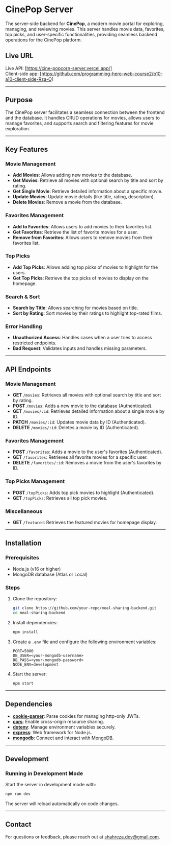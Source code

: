 # CinePop Server

The server-side backend for **CinePop**, a modern movie portal for exploring, managing, and reviewing movies. This server handles movie data, favorites, top picks, and user-specific functionalities, providing seamless backend operations for the CinePop platform.

## Live URL

Live API: [https://cine-popcorn-server.vercel.app/]  
Client-side app: [https://github.com/programming-hero-web-course2/b10-a10-client-side-Rza-O]

---

## Purpose

The CinePop server facilitates a seamless connection between the frontend and the database. It handles CRUD operations for movies, allows users to manage favorites, and supports search and filtering features for movie exploration.

---

## Key Features

### Movie Management
- **Add Movies**: Allows adding new movies to the database.
- **Get Movies**: Retrieve all movies with optional search by title and sort by rating.
- **Get Single Movie**: Retrieve detailed information about a specific movie.
- **Update Movies**: Update movie details (like title, rating, description).
- **Delete Movies**: Remove a movie from the database.

### Favorites Management
- **Add to Favorites**: Allows users to add movies to their favorites list.
- **Get Favorites**: Retrieve the list of favorite movies for a user.
- **Remove from Favorites**: Allows users to remove movies from their favorites list.

### Top Picks
- **Add Top Picks**: Allows adding top picks of movies to highlight for the users.
- **Get Top Picks**: Retrieve the top picks of movies to display on the homepage.

### Search & Sort
- **Search by Title**: Allows searching for movies based on title.
- **Sort by Rating**: Sort movies by their ratings to highlight top-rated films.

### Error Handling
- **Unauthorized Access**: Handles cases when a user tries to access restricted endpoints.
- **Bad Request**: Validates inputs and handles missing parameters.

---

## API Endpoints

### Movie Management
- **GET** `/movies`: Retrieves all movies with optional search by title and sort by rating.
- **POST** `/movies`: Adds a new movie to the database (Authenticated).
- **GET** `/movies/:id`: Retrieves detailed information about a single movie by ID.
- **PATCH** `/movies/:id`: Updates movie data by ID (Authenticated).
- **DELETE** `/movies/:id`: Deletes a movie by ID (Authenticated).

### Favorites Management
- **POST** `/favorites`: Adds a movie to the user's favorites (Authenticated).
- **GET** `/favorites`: Retrieves all favorite movies for a specific user.
- **DELETE** `/favorites/:id`: Removes a movie from the user's favorites by ID.

### Top Picks Management
- **POST** `/topPicks`: Adds top pick movies to highlight (Authenticated).
- **GET** `/topPicks`: Retrieves all top pick movies.

### Miscellaneous
- **GET** `/featured`: Retrieves the featured movies for homepage display.

---

## Installation

### Prerequisites
- Node.js (v16 or higher)
- MongoDB database (Atlas or Local)

### Steps
1. Clone the repository:
   ```bash
   git clone https://github.com/your-repo/meal-sharing-backend.git
   cd meal-sharing-backend
   ```
2. Install dependencies:
   ```bash
   npm install
   ```
3. Create a `.env` file and configure the following environment variables:
   ```env
   PORT=5000
   DB_USER=<your-mongodb-username>
   DB_PASS=<your-mongodb-password>
   NODE_ENV=development
   ```
4. Start the server:
   ```bash
   npm start
   ```

---

## Dependencies

- **[cookie-parser](https://www.npmjs.com/package/cookie-parser)**: Parse cookies for managing http-only JWTs.
- **[cors](https://www.npmjs.com/package/cors)**: Enable cross-origin resource sharing.
- **[dotenv](https://www.npmjs.com/package/dotenv)**: Manage environment variables securely.
- **[express](https://www.npmjs.com/package/express)**: Web framework for Node.js.
- **[mongodb](https://www.npmjs.com/package/mongodb)**: Connect and interact with MongoDB.

---

## Development
### Running in Development Mode
Start the server in development mode with:
```bash
npm run dev
```
The server will reload automatically on code changes.

---

## Contact
For questions or feedback, please reach out at [shahreza.dev@gmail.com](mailto:shahreza.dev@gmail.com).